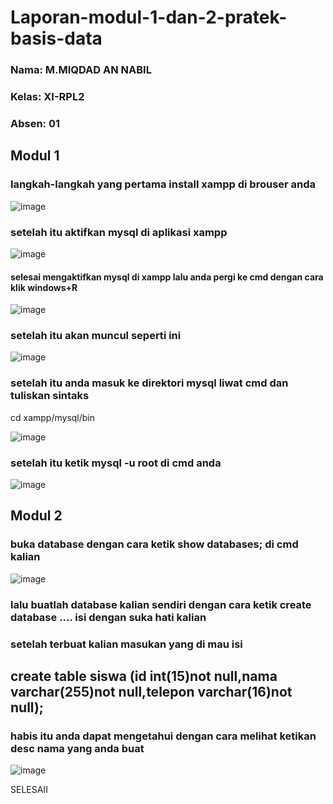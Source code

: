 # Laporan-modul-1-dan-2-pratek-basis-data
### Nama: M.MIQDAD AN NABIL
### Kelas: XI-RPL2
### Absen: 01

## Modul 1

### langkah-langkah yang pertama install xampp di brouser anda

![image](https://user-images.githubusercontent.com/113566206/190312326-2472b2a3-22ed-4824-ae72-921ce6489635.png)

### setelah itu aktifkan mysql di aplikasi xampp

![image](https://user-images.githubusercontent.com/113566206/190312503-8453d8c8-e96d-4bf5-a091-47897192b49d.png)

#### selesai mengaktifkan mysql di xampp lalu anda pergi ke cmd dengan cara klik windows+R

![image](https://user-images.githubusercontent.com/113566206/190313622-d9883747-3ab3-4fa6-a23f-899baa6822b6.png)

### setelah itu akan muncul seperti ini

![image](https://user-images.githubusercontent.com/113566206/190313872-cf078008-7eeb-4f16-b5be-15cf6e8d8912.png)

### setelah itu anda masuk ke direktori mysql liwat cmd dan tuliskan sintaks

cd xampp/mysql/bin


![image](https://user-images.githubusercontent.com/113566206/190319169-b361469e-e35c-491d-b3ea-49c03044bc07.png)

### setelah itu ketik mysql -u root di cmd anda

![image](https://user-images.githubusercontent.com/113566206/190320037-0fe49130-ac57-478a-934a-9af759d1955b.png)

## Modul 2

### buka database dengan cara ketik show databases; di cmd kalian

![image](https://user-images.githubusercontent.com/113566206/190326615-fcf4c3ed-9de5-4fe5-ba3c-4173ef9fd003.png)

### lalu buatlah database kalian sendiri dengan cara ketik create database .... isi dengan suka hati kalian

### setelah terbuat kalian masukan yang di mau isi

## create table siswa (id int(15)not null,nama varchar(255)not null,telepon varchar(16)not null);

### habis itu anda dapat mengetahui dengan cara melihat ketikan desc nama yang anda buat

![image](https://user-images.githubusercontent.com/113566206/190327615-3f6da449-70ed-4d44-9371-9fa47be6452f.png)


SELESAII
